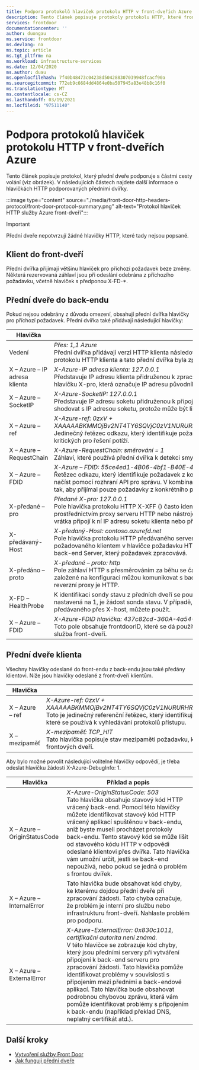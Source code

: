 ```yaml
---
title: Podpora protokolů hlaviček protokolu HTTP v front-dveřích Azure | Microsoft Docs
description: Tento článek popisuje protokoly protokolu HTTP, které front-Dvířk podporuje.
services: frontdoor
documentationcenter: ''
author: duongau
ms.service: frontdoor
ms.devlang: na
ms.topic: article
ms.tgt_pltfrm: na
ms.workload: infrastructure-services
ms.date: 12/04/2020
ms.author: duau
ms.openlocfilehash: 7f40b48473c04238d504288307039948fcacf90a
ms.sourcegitcommit: 772eb9c6684dd4864e0ba507945a83e48b8c16f0
ms.translationtype: MT
ms.contentlocale: cs-CZ
ms.lasthandoff: 03/19/2021
ms.locfileid: "97511140"
---
```

# <a name="protocol-support-for-http-headers-in-azure-front-door"></a>Podpora protokolů hlaviček protokolu HTTP v front-dveřích Azure
Tento článek popisuje protokol, který přední dveře podporuje s částmi cesty volání (viz obrázek). V následujících částech najdete další informace o hlavičkách HTTP podporovaných předními dvířky.

:::image type="content" source="./media/front-door-http-headers-protocol/front-door-protocol-summary.png" alt-text="Protokol hlaviček HTTP služby Azure front-dveří":::

>[!IMPORTANT]
>Přední dveře nepotvrzují žádné hlavičky HTTP, které tady nejsou popsané.

## <a name="client-to-front-door"></a>Klient do front-dveří
Přední dvířka přijímají většinu hlaviček pro příchozí požadavek beze změny. Některá rezervovaná záhlaví jsou při odeslání odebrána z příchozího požadavku, včetně hlaviček s předponou X-FD-*.

## <a name="front-door-to-backend"></a>Přední dveře do back-endu

Pokud nejsou odebrány z důvodu omezení, obsahují přední dvířka hlavičky pro příchozí požadavek. Přední dvířka také přidávají následující hlavičky:

| Hlavička  | Příklad a popis |
| ------------- | ------------- |
| Vedení |  *Přes: 1,1 Azure* </br> Přední dvířka přidávají verzi HTTP klienta následovanou *Azure* jako hodnotu pro hlavičku Via. Tato hlavička označuje verzi protokolu HTTP klienta a tato přední dvířka byla zprostředkujícím příjemcem pro požadavek mezi klientem a back-endu.  |
| X – Azure – IP adresa klienta | *X-Azure-IP adresa klienta: 127.0.0.1* </br> Představuje IP adresu klienta přidruženou k zpracovávané žádosti. Například žádost přicházející z proxy serveru může přidat hlavičku X-pro, která označuje IP adresu původního volajícího. |
| X – Azure – SocketIP |  *X-Azure-SocketIP: 127.0.0.1* </br> Představuje IP adresu soketu přidruženou k připojení TCP, ze kterého pochází aktuální žádost. IP adresa klienta žádosti se nemusí shodovat s IP adresou soketu, protože může být libovolně přepsána uživatelem.|
| X – Azure – ref | *X-Azure-ref: 0zxV + XAAAAABKMMOjBv2NT4TY6SQVjC0zV1NURURHRTA2MTkANDM3YzgyY2QtMzYwYS00YTU0LTk0YzMtNWZmNzA3NjQ3Nzgz* </br> Jedinečný řetězec odkazu, který identifikuje požadavek obsluhující předními dveřmi. Slouží k vyhledávání protokolů přístupu a kritických pro řešení potíží.|
| X – Azure – RequestChain | *X-Azure-RequestChain: směrování = 1* </br> Záhlaví, které používá přední dvířka k detekci smyček požadavků a uživatel by na něj neměli mít závislost. |
| X – Azure – FDID | *X-Azure – FDID: 55ce4ed1-4B06-4bf1-B40E-4638452104da* <br/> Řetězec odkazu, který identifikuje požadavek z konkrétního prostředku front-dveří. Hodnotu lze zobrazit v Azure Portal nebo načíst pomocí rozhraní API pro správu. V kombinaci s ACL protokolu IP můžete použít tuto hlavičku k uzamknutí koncového bodu tak, aby přijímal pouze požadavky z konkrétního prostředku front-dveří. [Další podrobnosti](front-door-faq.md#how-do-i-lock-down-the-access-to-my-backend-to-only-azure-front-door) najdete v nejčastějších dotazech. |
| X-předané – pro | *Předané X-pro: 127.0.0.1* </br> Pole hlavička protokolu HTTP X-XFF () často identifikuje původní IP adresu klienta připojujícího se k webovému serveru prostřednictvím proxy serveru HTTP nebo nástroje pro vyrovnávání zatížení. Pokud existuje existující hlavička XFF, pak přední vrátka připojí k ní IP adresu soketu klienta nebo přidá hlavičku XFF s IP adresou soketu klienta. |
| X-předávaný-Host | *X-předaný-Host: contoso.azurefd.net* </br> Pole hlavička protokolu HTTP předávaného serverem X je společná metoda používaná k identifikaci původního hostitele požadovaného klientem v hlavičce požadavku HTTP hostitele. Důvodem je to, že se název hostitele z front-endu může lišit pro back-end Server, který požadavek zpracovává. |
| X-předáno – proto | *X-předané – proto: http* </br> Pole záhlaví HTTP s přesměrováním za běhu se často používá k identifikaci původního protokolu požadavku HTTP. Přední dveře založené na konfiguraci můžou komunikovat s back-endu pomocí protokolu HTTPS. To platí i v případě, že požadavek na reverzní proxy je HTTP. |
| X-FD – HealthProbe | K identifikaci sondy stavu z předních dveří se používá pole hlaviček protokolu HTTP X-FD-HealthProbe. Pokud je tato hlavička nastavená na 1, je žádost sonda stavu. V případě, že chcete získat striktní přístup z konkrétních front a polí s hlavičkou předávaného přes X-host, můžete použít. |
| X – Azure – FDID | *X-Azure-FDID hlavička: 437c82cd-360A-4a54-94c3-5ff707647783* </br> Toto pole obsahuje frontdoorID, které se dá použít k identifikaci, ze kterého front-dveří je příchozí požadavek. Toto pole vyplní služba front-dveří. | 

## <a name="front-door-to-client"></a>Přední dveře klienta

Všechny hlavičky odeslané do front-endu z back-endu jsou také předány klientovi. Níže jsou hlavičky odeslané z front-dveří klientům.

| Hlavička  | Příklad a popis |
| ------------- | ------------- |
| X – Azure – ref |  *X-Azure-ref: 0zxV + XAAAAABKMMOjBv2NT4TY6SQVjC0zV1NURURHRTA2MTkANDM3YzgyY2QtMzYwYS00YTU0LTk0YzMtNWZmNzA3NjQ3Nzgz* </br> Toto je jedinečný referenční řetězec, který identifikuje požadavek poskytovaný předními dveřmi, což je důležité pro řešení potíží, které se používá k vyhledávání protokolů přístupu.|
| X – mezipaměť | *X-mezipaměť: TCP_HIT* </br> Tato hlavička popisuje stav mezipaměti požadavku, který umožňuje určit, jestli se má obsah odpovědi dodávat z mezipaměti frontových dveří. |

Aby bylo možné povolit následující volitelné hlavičky odpovědí, je třeba odeslat hlavičku žádosti X-Azure-DebugInfo: 1.

| Hlavička  | Příklad a popis |
| ------------- | ------------- |
| X – Azure – OriginStatusCode |  *X-Azure-OriginStatusCode: 503* </br> Tato hlavička obsahuje stavový kód HTTP vrácený back-end. Pomocí této hlavičky můžete identifikovat stavový kód HTTP vrácený aplikací spuštěnou v back-endu, aniž byste museli procházet protokoly back-endu. Tento stavový kód se může lišit od stavového kódu HTTP v odpovědi odeslané klientovi přes dvířka. Tato hlavička vám umožní určit, jestli se back-end nepoužívá, nebo pokud se jedná o problém s frontou dvířek. |
| X – Azure – InternalError | Tato hlavička bude obsahovat kód chyby, ke kterému dojdou přední dveře při zpracování žádosti. Tato chyba označuje, že problém je interní pro službu nebo infrastrukturu front-dveří. Nahlaste problém pro podporu.  |
| X – Azure – ExternalError | *X-Azure-ExternalError: 0x830c1011, certifikační autorita není známá.* </br> V této hlavičce se zobrazuje kód chyby, který jsou předními servery při vytváření připojení k back-end serveru pro zpracování žádosti. Tato hlavička pomůže identifikovat problémy v souvislosti s připojením mezi předními a back-endové aplikací. Tato hlavička bude obsahovat podrobnou chybovou zprávu, která vám pomůže identifikovat problémy s připojením k back-endu (například překlad DNS, neplatný certifikát atd.). |

## <a name="next-steps"></a>Další kroky

- [Vytvoření služby Front Door](quickstart-create-front-door.md)
- [Jak fungují přední dveře](front-door-routing-architecture.md)
